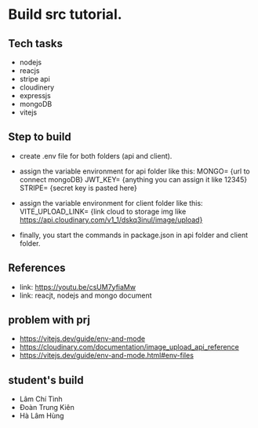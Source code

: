 # Build src tutorial.

## Tech tasks
- nodejs
- reacjs
- stripe api
- cloudinery
- expressjs
- mongoDB
- vitejs

## Step to build
- create .env file for both folders (api and client).
- assign the variable environment for api folder like this:
    MONGO= {url to connect mongoDB}
    JWT_KEY= {anything you can assign it like 12345}
    STRIPE= {secret key is pasted here}
- assign the variable environment for client folder like this:
    VITE_UPLOAD_LINK= {link cloud to storage img like https://api.cloudinary.com/v1_1/dskq3inul/image/upload}

- finally, you start the commands in package.json in api folder and client folder.

## References
- link: https://youtu.be/csUM7yfiaMw
- link: reacjt, nodejs and mongo document

## problem with prj
- https://vitejs.dev/guide/env-and-mode
- https://cloudinary.com/documentation/image_upload_api_reference
- https://vitejs.dev/guide/env-and-mode.html#env-files

## student's build
- Lâm Chí Tình
- Đoàn Trung Kiên
- Hà Lâm Hùng